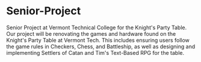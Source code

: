 # Senior-Project
Senior Project at Vermont Technical College for the Knight's Party Table.
Our project will be renovating the games and hardware found on the Knight's Party Table at Vermont Tech. This includes ensuring users follow the game rules in Checkers, Chess, and Battleship, as well as designing and implementing Settlers of Catan and Tim's Text-Based RPG for the table.
